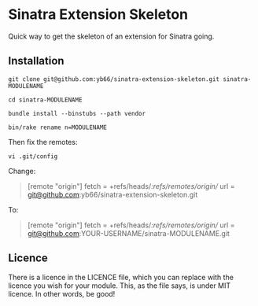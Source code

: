 # Sinatra Extension Skeleton

Quick way to get the skeleton of an extension for Sinatra going.

## Installation

    git clone git@github.com:yb66/sinatra-extension-skeleton.git sinatra-MODULENAME
    
    cd sinatra-MODULENAME
    
    bundle install --binstubs --path vendor
    
    bin/rake rename n=MODULENAME

Then fix the remotes:

    vi .git/config

Change:

> [remote "origin"]
>   fetch = +refs/heads/*:refs/remotes/origin/*
>   url = git@github.com:yb66/sinatra-extension-skeleton.git

To:

> [remote "origin"]
>   fetch = +refs/heads/*:refs/remotes/origin/*
>   url = git@github.com:YOUR-USERNAME/sinatra-MODULENAME.git

## Licence ##

There is a licence in the LICENCE file, which you can replace with the licence you wish for your module. This, as the file says, is under MIT licence. In other words, be good!
